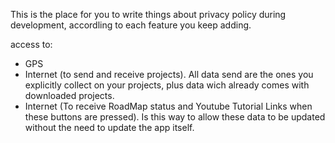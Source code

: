 This is the place for you to write things about privacy policy during development,
accordling to each feature you keep adding.

access to:
- GPS
- Internet (to send and receive projects). All data send are the ones you explicitly collect on your projects, plus data wich already comes with downloaded projects.
- Internet (To receive RoadMap status and Youtube Tutorial Links when these buttons are pressed). Is this way to allow these data to be updated without the need to update the app itself.